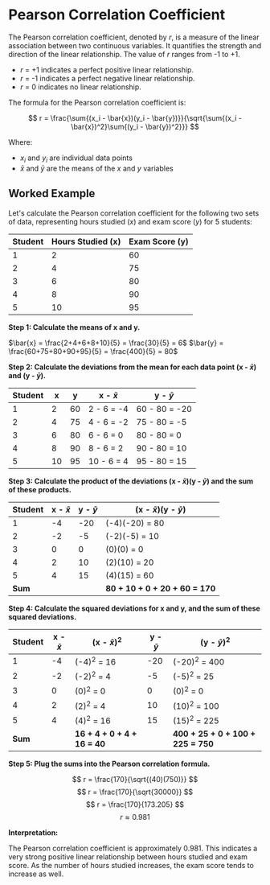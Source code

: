 # Pearson Correlation Coefficient

The Pearson correlation coefficient, denoted by *r*, is a measure of the linear association between two continuous variables. It quantifies the strength and direction of the linear relationship. The value of *r* ranges from -1 to +1.

*   *r* = +1 indicates a perfect positive linear relationship.
*   *r* = -1 indicates a perfect negative linear relationship.
*   *r* = 0 indicates no linear relationship.

The formula for the Pearson correlation coefficient is:

$$ r = \frac{\sum{(x_i - \bar{x})(y_i - \bar{y})}}{\sqrt{\sum{(x_i - \bar{x})^2}\sum{(y_i - \bar{y})^2}}} $$

Where:
*   $x_i$ and $y_i$ are individual data points
*   $\bar{x}$ and $\bar{y}$ are the means of the *x* and *y* variables

## Worked Example

Let's calculate the Pearson correlation coefficient for the following two sets of data, representing hours studied (*x*) and exam score (*y*) for 5 students:

| Student | Hours Studied (x) | Exam Score (y) |
|---------|-------------------|----------------|
| 1       | 2                 | 60             |
| 2       | 4                 | 75             |
| 3       | 6                 | 80             |
| 4       | 8                 | 90             |
| 5       | 10                | 95             |

**Step 1: Calculate the means of x and y.**

$\bar{x} = \frac{2+4+6+8+10}{5} = \frac{30}{5} = 6$
$\bar{y} = \frac{60+75+80+90+95}{5} = \frac{400}{5} = 80$

**Step 2: Calculate the deviations from the mean for each data point (x - $\bar{x}$) and (y - $\bar{y}$).**

| Student | x | y  | x - $\bar{x}$ | y - $\bar{y}$ |
|---------|---|----|---------------|---------------|
| 1       | 2 | 60 | 2 - 6 = -4    | 60 - 80 = -20 |
| 2       | 4 | 75 | 4 - 6 = -2    | 75 - 80 = -5  |
| 3       | 6 | 80 | 6 - 6 = 0     | 80 - 80 = 0   |
| 4       | 8 | 90 | 8 - 6 = 2     | 90 - 80 = 10  |
| 5       | 10| 95 | 10 - 6 = 4    | 95 - 80 = 15  |

**Step 3: Calculate the product of the deviations (x - $\bar{x}$)(y - $\bar{y}$) and the sum of these products.**

| Student | x - $\bar{x}$ | y - $\bar{y}$ | (x - $\bar{x}$)(y - $\bar{y}$) |
|---------|---------------|---------------|--------------------------------|
| 1       | -4            | -20           | (-4)(-20) = 80                 |
| 2       | -2            | -5            | (-2)(-5) = 10                  |
| 3       | 0             | 0             | (0)(0) = 0                     |
| 4       | 2             | 10            | (2)(10) = 20                   |
| 5       | 4             | 15            | (4)(15) = 60                   |
| **Sum** |               |               | **80 + 10 + 0 + 20 + 60 = 170** |

**Step 4: Calculate the squared deviations for x and y, and the sum of these squared deviations.**

| Student | x - $\bar{x}$ | (x - $\bar{x}$)$^2$ | y - $\bar{y}$ | (y - $\bar{y}$)$^2$ |
|---------|---------------|---------------------|---------------|---------------------|
| 1       | -4            | (-4)$^2$ = 16       | -20           | (-20)$^2$ = 400     |
| 2       | -2            | (-2)$^2$ = 4        | -5            | (-5)$^2$ = 25       |
| 3       | 0             | (0)$^2$ = 0         | 0             | (0)$^2$ = 0         |
| 4       | 2             | (2)$^2$ = 4         | 10            | (10)$^2$ = 100      |
| 5       | 4             | (4)$^2$ = 16        | 15            | (15)$^2$ = 225      |
| **Sum** |               | **16 + 4 + 0 + 4 + 16 = 40** |               | **400 + 25 + 0 + 100 + 225 = 750** |

**Step 5: Plug the sums into the Pearson correlation formula.**

$$ r = \frac{170}{\sqrt{(40)(750)}} $$
$$ r = \frac{170}{\sqrt{30000}} $$
$$ r = \frac{170}{173.205} $$
$$ r \approx 0.981 $$

**Interpretation:**

The Pearson correlation coefficient is approximately 0.981. This indicates a very strong positive linear relationship between hours studied and exam score. As the number of hours studied increases, the exam score tends to increase as well.